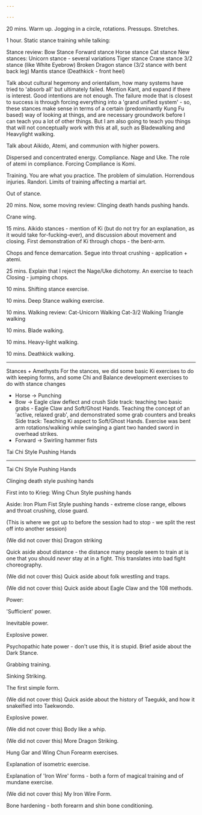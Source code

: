 ```yaml
---

---
```

20 mins.
Warm up. Jogging in a circle, rotations. Pressups. Stretches.

1 hour.
Static stance training while talking:

  Stance review:
    Bow Stance
    Forward stance
    Horse stance
    Cat stance
  New stances:
    Unicorn stance - several variations
    Tiger stance
    Crane stance
    3/2 stance (like White Eyebrow)
    Broken Dragon stance (3/2 stance with bent back leg)
    Mantis stance (Deathkick - front heel)

Talk about cultural hegemony and orientalism, how many systems have tried to 'absorb all' but ultimately failed. Mention Kant, and expand if there is interest. Good intentions are not enough. The failure mode that is closest to success is through forcing everything into a 'grand unified system' - so, these stances make sense in terms of a certain (predominantly Kung Fu based) way of looking at things, and are necessary groundwork before I can teach you a lot of other things. But I am also going to teach you things that will not conceptually work with this at all, such as Bladewalking and Heavylight walking.

Talk about Aikido, Atemi, and communion with higher powers.

Dispersed and concentrated energy. Compliance. Nage and Uke. The role of atemi in compliance. Forcing Compliance is Komi.

Training. You are what you practice. The problem of simulation. Horrendous injuries. Randori. Limits of training affecting a martial art.

Out of stance.

20 mins.
Now, some moving review:
  Clinging death hands pushing hands.

  Crane wing.

15 mins.
Aikido stances - mention of Ki (but do not try for an explanation, as it would take for-fucking-ever), and discussion about movement and closing. First demonstration of Ki through chops - the bent-arm.

Chops and fence demarcation. Segue into throat crushing - application + atemi.

25 mins.
Explain that I reject the Nage/Uke dichotomy. An exercise to teach Closing - jumping chops.

10 mins.
Shifting stance exercise.

10 mins.
Deep Stance walking exercise.

10 mins.
Walking review:
  Cat-Unicorn Walking
  Cat-3/2 Walking
  Triangle walking

10 mins.
Blade walking.

10 mins.
Heavy-light walking.

10 mins.
Deathkick walking.

---

Stances + Amethysts
  For the stances, we did some basic Ki exercises to do with keeping forms, and some Chi and Balance development exercises to do with stance changes
- Horse   -> Punching
- Bow     -> Eagle claw deflect and crush
  Side track: teaching two basic grabs - Eagle Claw and Soft/Ghost Hands.
  Teaching the concept of an 'active, relaxed grab', and demonstrated some grab counters and breaks
  Side track: Teaching Ki aspect to Soft/Ghost Hands. Exercise was bent arm rotations/walking while swinging a giant two handed sword in overhead strikes.
- Forward -> Swirling hammer fists


Tai Chi Style Pushing Hands

---

Tai Chi Style Pushing Hands

Clinging death style pushing hands

First into to Krieg: Wing Chun Style pushing hands

Aside: Iron Plum Fist Style pushing hands - extreme close range, elbows and throat crushing, close guard.

(This is where we got up to before the session had to stop - we split the rest off into another session)

(We did not cover this) Dragon striking

Quick aside about distance - the distance many people seem to train at is one that you should *never* stay at in a fight. This translates into bad fight choreography.

(We did not cover this) Quick aside about folk wrestling and traps.

(We did not cover this) Quick aside about Eagle Claw and the 108 methods.

Power:

'Sufficient' power.

Inevitable power.

Explosive power.

Psychopathic hate power - don't use this, it is stupid. Brief aside about the Dark Stance.

Grabbing training.

Sinking Striking.

The first simple form.

(We did not cover this) Quick aside about the history of Taegukk, and how it snakeified into Taekwondo.

Explosive power.

(We did not cover this) Body like a whip.

(We did not cover this) More Dragon Striking.

Hung Gar and Wing Chun Forearm exercises.

Explanation of isometric exercise.

Explanation of 'Iron Wire' forms - both a form of magical training and of mundane exercise.

(We did not cover this) My Iron Wire Form.

Bone hardening - both forearm and shin bone conditioning.
